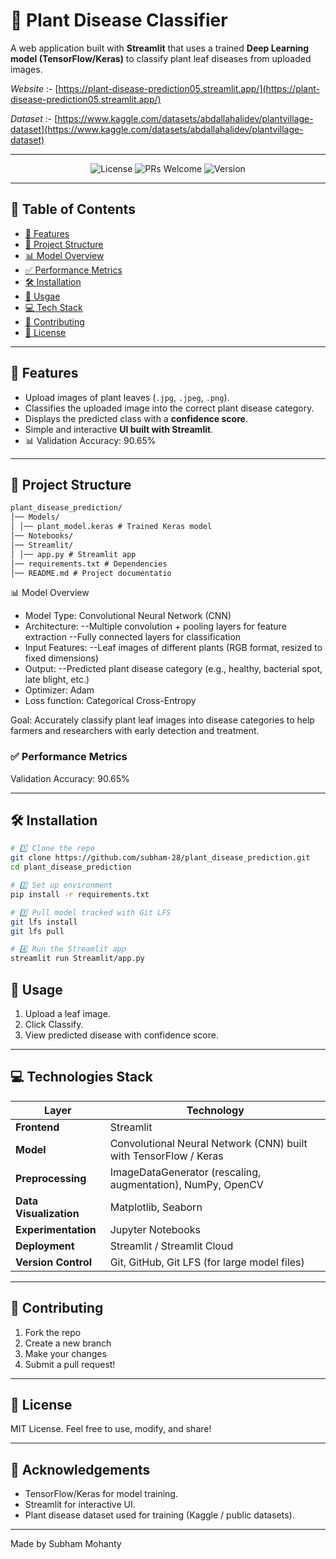 # 🌱 Plant Disease Classifier

A web application built with **Streamlit** that uses a trained **Deep Learning model (TensorFlow/Keras)** to classify plant leaf diseases from uploaded images.  

*Website* :- [https://plant-disease-prediction05.streamlit.app/](https://plant-disease-prediction05.streamlit.app/)

*Dataset* :- [https://www.kaggle.com/datasets/abdallahalidev/plantvillage-dataset](https://www.kaggle.com/datasets/abdallahalidev/plantvillage-dataset)

---
<p align="center">
  <img src="https://img.shields.io/badge/license-MIT-blue.svg" alt="License">
  <img src="https://img.shields.io/badge/PRs-welcome-brightgreen.svg" alt="PRs Welcome">
  <img src="https://img.shields.io/badge/version-1.0.0-blue.svg" alt="Version">
  </p>

---

## 📖 Table of Contents

- [🚀 Features](#-features)
- [📁 Project Structure](#-project-structure)
- [📊 Model Overview](#-model-overview)
- [✅ Performance Metrics](#-performance-metrics)
- [🛠️ Installation](#️-installation)
- [🌿 Usgae](#️-usage)
- [💻 Tech Stack](#-tech-stack)
- [🤝 Contributing](#-contributing)
- [📜 License](#-license)

---

## 🚀 Features

- Upload images of plant leaves (`.jpg`, `.jpeg`, `.png`).
- Classifies the uploaded image into the correct plant disease category.
- Displays the predicted class with a **confidence score**.
- Simple and interactive **UI built with Streamlit**.
- 📊 Validation Accuracy: 90.65%

---

## 📁 Project Structure
```md
plant_disease_prediction/
│── Models/
│ │── plant_model.keras # Trained Keras model
│── Notebooks/
│── Streamlit/
│ │── app.py # Streamlit app
│── requirements.txt # Dependencies
│── README.md # Project documentatio

```

📊 Model Overview

- Model Type: Convolutional Neural Network (CNN)
- Architecture:
  --Multiple convolution + pooling layers for feature extraction
  --Fully connected layers for classification
- Input Features:
  --Leaf images of different plants (RGB format, resized to fixed dimensions)
- Output:
  --Predicted plant disease category (e.g., healthy, bacterial spot, late blight, etc.)
- Optimizer: Adam
- Loss function: Categorical Cross-Entropy

Goal: Accurately classify plant leaf images into disease categories to help farmers and researchers with early detection and treatment.

### ✅ Performance Metrics

Validation Accuracy: 90.65%

---

## 🛠️ Installation

```bash
# 1️⃣ Clone the repo
git clone https://github.com/subham-28/plant_disease_prediction.git
cd plant_disease_prediction

# 2️⃣ Set up environment
pip install -r requirements.txt

# 3️⃣ Pull model tracked with Git LFS
git lfs install
git lfs pull

# 4️⃣ Run the Streamlit app
streamlit run Streamlit/app.py

```

## 🌿 Usage

1) Upload a leaf image.
2) Click Classify.
3) View predicted disease with confidence score.

---

## 💻 Technologies Stack

| Layer               | Technology                                                                 |
|---------------------|----------------------------------------------------------------------------|
| **Frontend**        | Streamlit                                                                 |
| **Model**           | Convolutional Neural Network (CNN) built with TensorFlow / Keras           |
| **Preprocessing**   | ImageDataGenerator (rescaling, augmentation), NumPy, OpenCV                |
| **Data Visualization** | Matplotlib, Seaborn                                                     |
| **Experimentation** | Jupyter Notebooks                                                         |
| **Deployment**      | Streamlit / Streamlit Cloud                                                |
| **Version Control** | Git, GitHub, Git LFS (for large model files)                               |
  

---

## 🤝 Contributing

1. Fork the repo
2. Create a new branch
3. Make your changes
4. Submit a pull request!

---

## 📜 License
MIT License. Feel free to use, modify, and share!

---

## 🙌 Acknowledgements
* TensorFlow/Keras for model training.
* Streamlit for interactive UI.
* Plant disease dataset used for training (Kaggle / public datasets).

---

Made by Subham Mohanty
